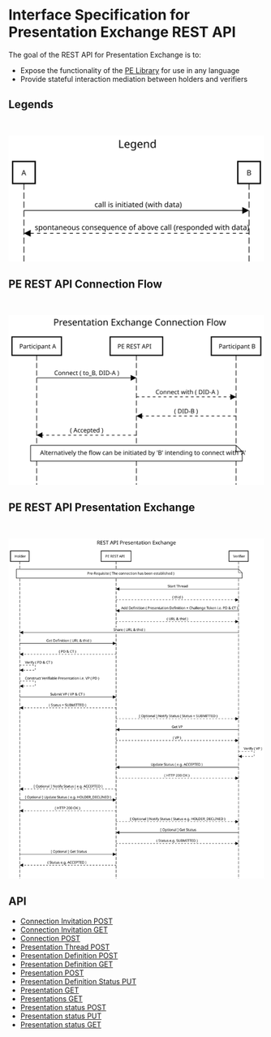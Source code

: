 # Interface Specification for Presentation Exchange REST API

The goal of the REST API for Presentation Exchange is to:

* Expose the functionality of the [PE Library](./interface_specification_of_pe_library_component.md) for use in any language
* Provide stateful interaction mediation between holders and verifiers


## Legends

<br/>

![image info](./figures/Legends.svg)


## PE REST API Connection Flow
<br/>

![image info](./figures/PE_REST_API_connection_sequence.svg)

## PE REST API Presentation Exchange

<br/>

![image info](./figures/PE_REST_API_sequence.svg)


## API
* [Connection Invitation POST](pe_openapi/apis/v1/a0_pe_invitation_post.md)
* [Connection Invitation GET](pe_openapi/apis/v1/a1_pe_invitation_get.md)
* [Connection POST](pe_openapi/apis/v1/a2_pe_connection_post.md)
* [Presentation Thread POST](pe_openapi/apis/v1/b0_pe_thread_post.md)
* [Presentation Definition POST](pe_openapi/apis/v1/c0_pe_definition_post.md)
* [Presentation Definition GET](pe_openapi/apis/v1/c1_pe_definition_get.md)
* [Presentation POST](pe_openapi/apis/v1/d0_pe_presentation_post.md)
* [Presentation Definition Status PUT](pe_openapi/apis/v1/d1_pe_definition_status_put.md)
* [Presentation GET](pe_openapi/apis/v1/d2_pe_presentation_get.md)
* [Presentations GET](pe_openapi/apis/v1/d3_pe_presentations_get.md)
* [Presentation status POST](pe_openapi/apis/v1/e0_pe_presentation_status_post.md)
* [Presentation status PUT](pe_openapi/apis/v1/e1_pe_presentation_status_put.md)
* [Presentation status GET](pe_openapi/apis/v1/e2_pe_presentation_status_get.md)


